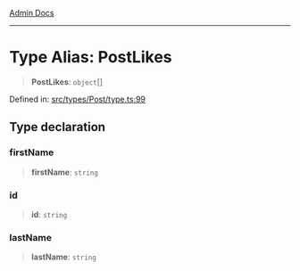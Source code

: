 [Admin Docs](/)

***

# Type Alias: PostLikes

> **PostLikes**: `object`[]

Defined in: [src/types/Post/type.ts:99](https://github.com/PalisadoesFoundation/talawa-admin/blob/main/src/types/Post/type.ts#L99)

## Type declaration

### firstName

> **firstName**: `string`

### id

> **id**: `string`

### lastName

> **lastName**: `string`
